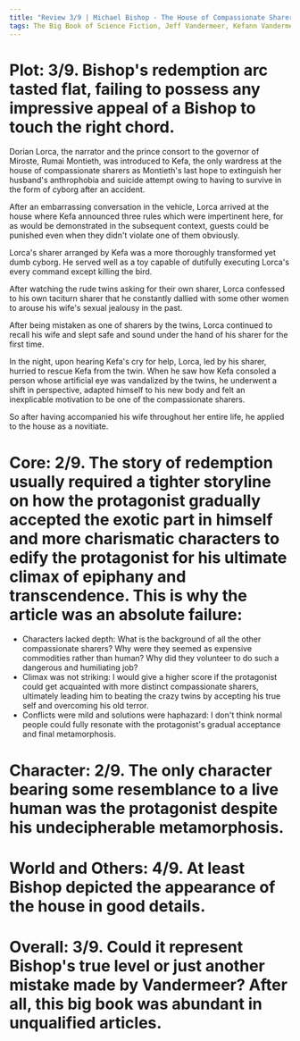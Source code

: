 ```yaml
---
title: "Review 3/9 | Michael Bishop - The House of Compassionate Sharers"
tags: The Big Book of Science Fiction, Jeff Vandermeer, Kefann Vandermeer, short story, novelette, science fiction, 1945-, 1977
---
```

# Plot: 3/9. Bishop's redemption arc tasted flat, failing to possess any impressive appeal of a Bishop to touch the right chord.
Dorian Lorca, the narrator and the prince consort to the governor of Miroste, Rumai Montieth, was introduced to Kefa, the only wardress at the house of compassionate sharers as Montieth's last hope to extinguish her husband's anthrophobia and suicide attempt owing to having to survive in the form of cyborg after an accident.

After an embarrassing conversation in the vehicle, Lorca arrived at the house where Kefa announced three rules which were impertinent here, for as would be demonstrated in the subsequent context, guests could be punished even when they didn't violate one of them obviously.

Lorca's sharer arranged by Kefa was a more thoroughly transformed yet dumb cyborg. He served well as a toy capable of dutifully executing Lorca's every command except killing the bird.

After watching the rude twins asking for their own sharer, Lorca confessed to his own taciturn sharer that he constantly dallied with some other women to arouse his wife's sexual jealousy in the past. 

After being mistaken as one of sharers by the twins, Lorca continued to recall his wife and slept safe and sound under the hand of his sharer for the first time.

In the night, upon hearing Kefa's cry for help, Lorca, led by his sharer, hurried to rescue Kefa from the twin. When he saw how Kefa consoled a person whose artificial eye was vandalized by the twins, he underwent a shift in perspective, adapted himself to his new body and felt an inexplicable motivation to be one of the compassionate sharers.

So after having accompanied his wife throughout her entire life, he applied to the house as a novitiate.


# Core: 2/9. The story of redemption usually required a tighter storyline on how the protagonist gradually accepted the exotic part in himself and more charismatic characters to edify the protagonist for his ultimate climax of epiphany and transcendence. This is why the article was an absolute failure:
+ Characters lacked depth: What is the background of all the other compassionate sharers? Why were they seemed as expensive commodities rather than human? Why did they volunteer to do such a dangerous and humiliating job?
+ Climax was not striking: I would give a higher score if the protagonist could get acquainted with more distinct compassionate sharers, ultimately leading him to beating the crazy twins by accepting his true self and overcoming his old terror.
+ Conflicts were mild and solutions were haphazard: I don't think normal people could fully resonate with the protagonist's gradual acceptance and final metamorphosis.



# Character: 2/9. The only character bearing some resemblance to a live human was the protagonist despite his undecipherable metamorphosis.



# World and Others: 4/9. At least Bishop depicted the appearance of the house in good details.


# Overall: 3/9. Could it represent Bishop's true level or just another mistake made by Vandermeer? After all, this big book was abundant in unqualified articles.


